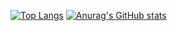 [![Top Langs](https://github-readme-stats.vercel.app/api/top-langs/?username=anuraghazra&count_private=true&show_icons=true&theme=transparent)](https://github.com/anuraghazra/github-readme-stats)
[![Anurag's GitHub stats](https://github-readme-stats.vercel.app/api?username=J-dotjs&show_icons=true&count_private=true&theme=transparent)](https://github.com/anuraghazra/github-readme-stats) 
